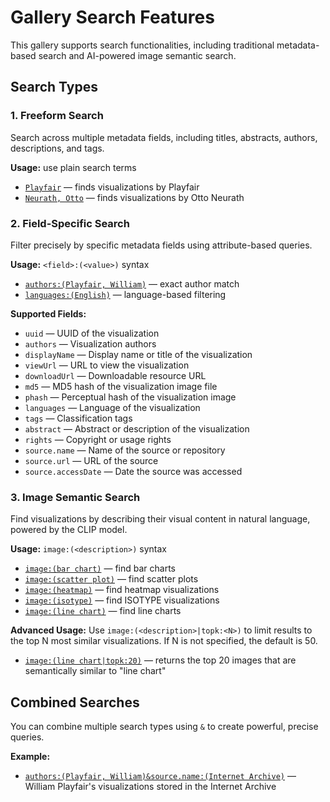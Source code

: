 # Gallery Search Features

This gallery supports search functionalities, including traditional metadata-based search and AI-powered image semantic search.

## Search Types

### 1. Freeform Search

Search across multiple metadata fields, including titles, abstracts, authors, descriptions, and tags.

**Usage:** use plain search terms
- [`Playfair`](https://oldvis.github.io/gallery/?search=Playfair) — finds visualizations by Playfair
- [`Neurath, Otto`](https://oldvis.github.io/gallery/?search=Neurath,+Otto) — finds visualizations by Otto Neurath

### 2. Field-Specific Search

Filter precisely by specific metadata fields using attribute-based queries.

**Usage:** `<field>:(<value>)` syntax
- [`authors:(Playfair, William)`](https://oldvis.github.io/gallery/?authors:(Playfair,+William)) — exact author match
- [`languages:(English)`](https://oldvis.github.io/gallery/?languages:(English)) — language-based filtering

**Supported Fields:**
- `uuid` — UUID of the visualization
- `authors` — Visualization authors
- `displayName` — Display name or title of the visualization
- `viewUrl` — URL to view the visualization
- `downloadUrl` — Downloadable resource URL
- `md5` — MD5 hash of the visualization image file
- `phash` — Perceptual hash of the visualization image
- `languages` — Language of the visualization
- `tags` — Classification tags
- `abstract` — Abstract or description of the visualization
- `rights` — Copyright or usage rights
- `source.name` — Name of the source or repository
- `source.url` — URL of the source
- `source.accessDate` — Date the source was accessed

### 3. Image Semantic Search

Find visualizations by describing their visual content in natural language, powered by the CLIP model.

**Usage:** `image:(<description>)` syntax
- [`image:(bar chart)`](https://oldvis.github.io/gallery/?image:(bar+chart)) — find bar charts
- [`image:(scatter plot)`](https://oldvis.github.io/gallery/?image:(scatter+plot)) — find scatter plots
- [`image:(heatmap)`](https://oldvis.github.io/gallery/?image:(heatmap)) — find heatmap visualizations
- [`image:(isotype)`](https://oldvis.github.io/gallery/?image:(isotype)) — find ISOTYPE visualizations
- [`image:(line chart)`](https://oldvis.github.io/gallery/?image:(line+chart)) — find line charts

**Advanced Usage:** Use `image:(<description>|topk:<N>)` to limit results to the top N most similar visualizations. If N is not specified, the default is 50.
- [`image:(line chart|topk:20)`](https://oldvis.github.io/gallery/?image:(line+chart|topk:20)) — returns the top 20 images that are semantically similar to "line chart"

## Combined Searches

You can combine multiple search types using `&` to create powerful, precise queries.

**Example:**
- [`authors:(Playfair, William)&source.name:(Internet Archive)`](https://oldvis.github.io/gallery/?authors:(Playfair,+William)&source.name:(Internet+Archive)) — William Playfair's visualizations stored in the Internet Archive
